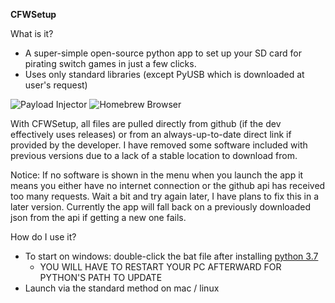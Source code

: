 



**CFWSetup**

What is it?
* A super-simple open-source python app to set up your SD card for pirating switch games in just a few clicks.
* Uses only standard libraries (except PyUSB which is downloaded at user's request)

![Payload Injector](https://i.redd.it/w3fwqlafxxp21.png)
![Homebrew Browser](https://i.redd.it/krwshut5yxp21.png)

With CFWSetup, all files are pulled directly from github (if the dev effectively uses releases) or from an always-up-to-date direct link if provided by the developer. I have removed some software included with previous versions due to a lack of a stable location to download from.

Notice: If no software is shown in the menu when you launch the app it means you either have no internet connection or the github api has received too many requests. Wait a bit and try again later, I have plans to fix this in a later version. Currently the app will fall back on a previously downloaded json from the api if getting a new one fails.


How do I use it?
* To start on windows: double-click the bat file after installing 
[python 3.7](https://www.python.org/downloads/release/python-373/)
    * YOU WILL HAVE TO RESTART YOUR PC AFTERWARD FOR PYTHON'S PATH TO UPDATE
* Launch via the standard method on mac / linux



